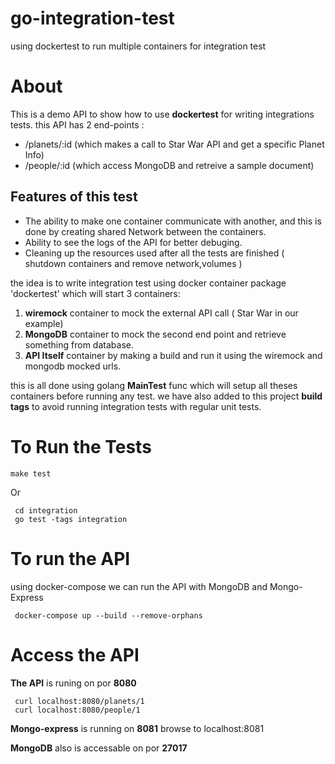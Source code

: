 # go-integration-test
using dockertest to run multiple containers for integration test

# About
This is a demo API to show how to use **dockertest** for writing integrations tests.
this API has 2 end-points :
* /planets/:id (which makes a call to Star War API and get a specific Planet Info)
* /people/:id  (which access MongoDB and retreive a sample document)
## Features of this test
* The ability to make one container communicate with another, and this is done by creating shared Network between the containers.
* Ability to see the logs of the API for better debuging.
* Cleaning up the resources used after all the tests are finished ( shutdown containers and remove network,volumes )

the idea is to write integration test using docker container package 'dockertest' which will start 3 containers:
1. **wiremock** container to mock the external API call ( Star War in our example)
2. **MongoDB** container to mock the second end point and retrieve something from database.
3. **API Itself** container by making a build and run it using the wiremock and mongodb mocked urls.

this is all done using golang **MainTest** func which will setup all theses containers before running any test.
we have also added to this project **build tags**  to avoid running integration tests with regular unit tests.

# To Run the Tests
```
make test
```
Or
```
 cd integration 
 go test -tags integration
```
 
 # To run the API 
 using docker-compose we can run the API with MongoDB and Mongo-Express
```
 docker-compose up --build --remove-orphans
```


# Access the API
**The API** is runing on por **8080**
```
 curl localhost:8080/planets/1
 curl localhost:8080/people/1
```
**Mongo-express** is running on **8081**
browse to localhost:8081

**MongoDB** also is accessable on por **27017**
